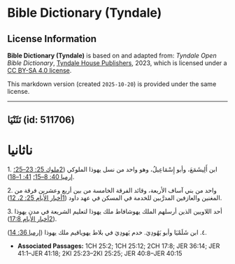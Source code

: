# Bible Dictionary (Tyndale)

## License Information

**Bible Dictionary (Tyndale)** is based on and adapted from: _Tyndale Open Bible Dictionary_, [Tyndale House Publishers](https://tyndaleopenresources.com/), 2023, which is licensed under a [CC BY-SA 4.0 license](https://creativecommons.org/licenses/by-sa/4.0/legalcode.en).

This markdown version (created `2025-10-20`) is provided under the same license.



--------------------------------

## نَثَنْيَا (id: 511706)

ناثانيا
=======

1\. ابن أَلِيشَمَعَ، وأبو إِسْمَاعِيلُ، وهو واحد من نسل يهوذا الملوكي ([2ملوك 25: 23–25؛](https://ref.ly/2Kgs25:23-2Kgs25:25) [إرميا 40: 8–15؛](https://ref.ly/Jer40:8-Jer40:15) [41: 1–18](https://ref.ly/Jer41:1-Jer41:18)).

2\. واحد من بني آساف الأربعة، وقائد الفرقة الخامسة من بين أربع وعشرين فرقة من المغنين والعازفين المدرَّبين للخدمة في المسكن في عهد داود ([1أخبار الأيام 25: 2، 12](https://ref.ly/1Chr25:2,1Chr25:12)).

3\. أحد اللاويين الذين أرسلهم الملك يهوشافاط ملك يهوذا لتعليم الشريعة في مدن يهوذا ([2أخبار الأيام 17:8](https://ref.ly/2Chr17:8)).

٤. ابن شَلَمْيَا وأبو يَهُودِيَ. خدم يَهودِيَ في بلاط يهوياقيم ملك يهوذا ([إرميا 36: 14](https://ref.ly/Jer36:14)).

* **Associated Passages:** 1CH 25:2; 1CH 25:12; 2CH 17:8; JER 36:14; JER 41:1–JER 41:18; 2KI 25:23–2KI 25:25; JER 40:8–JER 40:15

